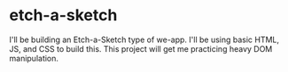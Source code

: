 # etch-a-sketch
I'll be building an Etch-a-Sketch type of we-app. I'll be using basic HTML, JS, and CSS to build this. This project will get me practicing heavy DOM manipulation.
